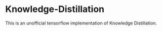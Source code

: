 # Knowledge-Distillation
This is an unofficial tensorflow implementation of Knowledge Distillation.
